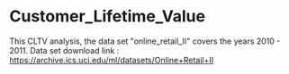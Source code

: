 # Customer_Lifetime_Value
This CLTV analysis, the data set "online_retail_II" covers the years 2010 - 2011.
Data set download link : https://archive.ics.uci.edu/ml/datasets/Online+Retail+II
